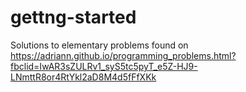 # gettng-started
Solutions to elementary problems found on https://adriann.github.io/programming_problems.html?fbclid=IwAR3sZULRv1_syS5tc5pyT_e5Z-HJ9-LNmttR8or4RtYkl2aD8M4d5fFfXKk
